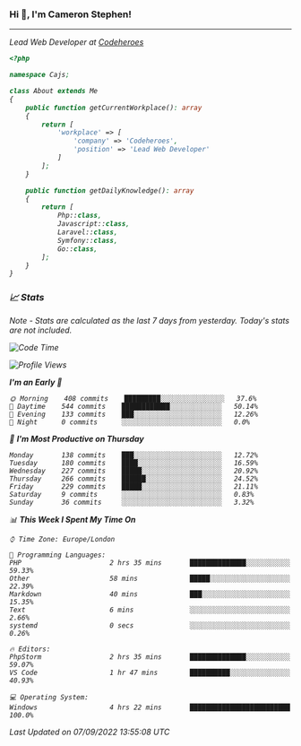 ### Hi 👋, I'm Cameron Stephen!
<hr>
<p><em>Lead Web Developer at <a href="https://codeheroes.co.uk">Codeheroes</a></p>


```php
<?php

namespace Cajs;

class About extends Me
{
    public function getCurrentWorkplace(): array
    {
        return [
            'workplace' => [
                'company' => 'Codeheroes',
                'position' => 'Lead Web Developer'
            ]
        ];
    }

    public function getDailyKnowledge(): array
    {
        return [
            Php::class,
            Javascript::class,
            Laravel::class,
            Symfony::class,
            Go::class,
        ];
    }
}
```

### 📈 Stats
<p><em>Note - Stats are calculated as the last 7 days from yesterday. Today's stats are not included.</em></p>


<!--START_SECTION:waka-->
![Code Time](http://img.shields.io/badge/Code%20Time-3%2C103%20hrs%2022%20mins-blue)

![Profile Views](http://img.shields.io/badge/Profile%20Views-0-blue)

**I'm an Early 🐤** 

```text
🌞 Morning    408 commits    █████████░░░░░░░░░░░░░░░░   37.6% 
🌆 Daytime    544 commits    ████████████░░░░░░░░░░░░░   50.14% 
🌃 Evening    133 commits    ███░░░░░░░░░░░░░░░░░░░░░░   12.26% 
🌙 Night      0 commits      ░░░░░░░░░░░░░░░░░░░░░░░░░   0.0%

```
📅 **I'm Most Productive on Thursday** 

```text
Monday       138 commits    ███░░░░░░░░░░░░░░░░░░░░░░   12.72% 
Tuesday      180 commits    ████░░░░░░░░░░░░░░░░░░░░░   16.59% 
Wednesday    227 commits    █████░░░░░░░░░░░░░░░░░░░░   20.92% 
Thursday     266 commits    ██████░░░░░░░░░░░░░░░░░░░   24.52% 
Friday       229 commits    █████░░░░░░░░░░░░░░░░░░░░   21.11% 
Saturday     9 commits      ░░░░░░░░░░░░░░░░░░░░░░░░░   0.83% 
Sunday       36 commits     ░░░░░░░░░░░░░░░░░░░░░░░░░   3.32%

```


📊 **This Week I Spent My Time On** 

```text
⌚︎ Time Zone: Europe/London

💬 Programming Languages: 
PHP                      2 hrs 35 mins       ██████████████░░░░░░░░░░░   59.33% 
Other                    58 mins             █████░░░░░░░░░░░░░░░░░░░░   22.39% 
Markdown                 40 mins             ███░░░░░░░░░░░░░░░░░░░░░░   15.35% 
Text                     6 mins              ░░░░░░░░░░░░░░░░░░░░░░░░░   2.66% 
systemd                  0 secs              ░░░░░░░░░░░░░░░░░░░░░░░░░   0.26%

🔥 Editors: 
PhpStorm                 2 hrs 35 mins       ██████████████░░░░░░░░░░░   59.07% 
VS Code                  1 hr 47 mins        ██████████░░░░░░░░░░░░░░░   40.93%

💻 Operating System: 
Windows                  4 hrs 22 mins       █████████████████████████   100.0%

```


 Last Updated on 07/09/2022 13:55:08 UTC
<!--END_SECTION:waka-->

